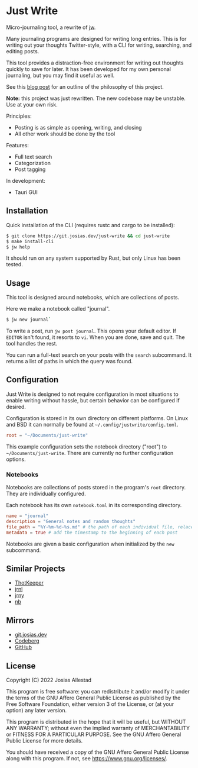 # Just Write

Micro-journaling tool, a rewrite of [jw](https://git.josias.dev/jw).

Many journaling programs are designed for writing long entries. This is for writing out your thoughts Twitter-style, with a CLI for writing, searching, and editing posts.

This tool provides a distraction-free environment for writing out thoughts quickly to save for later. It has been developed for my own personal journaling, but you may find it useful as well.

See this [blog post](https://josias.dev/posts/justwrite) for an outline of the philosophy of this project.

**Note:** this project was just rewritten. The new codebase may be unstable. Use at your own risk.

Principles:
* Posting is as simple as opening, writing, and closing
* All other work should be done by the tool

Features:
* Full text search
* Categorization
* Post tagging

In development:
* Tauri GUI

## Installation

Quick installation of the CLI (requires rustc and cargo to be installed):

```sh
$ git clone https://git.josias.dev/just-write && cd just-write
$ make install-cli
$ jw help
```

It should run on any system supported by Rust, but only Linux has been tested.

## Usage

This tool is designed around notebooks, which are collections of posts.

Here we make a notebook called "journal".

```sh
$ jw new journal`
```

To write a post, run `jw post journal`. This opens your default editor. If `EDITOR` isn't found, it resorts to `vi`. When you are done, save and quit. The tool handles the rest.

You can run a full-text search on your posts with the `search` subcommand. It returns a list of paths in which the query was found.

## Configuration

Just Write is designed to not require configuration in most situations to enable writing without hassle, but certain behavior can be configured if desired.

Configuration is stored in its own directory on different platforms. On Linux and BSD it can normally be found at `~/.config/justwrite/config.toml`.

```toml
root = "~/Documents/just-write"
```

This example configuration sets the notebook directory ("root") to `~/Documents/just-write`. There are currently no further configuration options.

### Notebooks

Notebooks are collections of posts stored in the program's `root` directory. They are individually configured.

Each notebook has its own `notebook.toml` in its corresponding directory. 

```toml
name = "journal"
description = "General notes and random thoughts"
file_path = "%Y-%m-%d-%s.md" # the path of each individual file, relaced with the date and the first text of the post (`%s`).
metadata = true # add the timestamp to the beginning of each post
```

Notebooks are given a basic configuration when initialized by the `new` subcommand.

## Similar Projects 

- [ThotKeeper](https://github.com/cmpilato/thotkeeper)
- [jrnl](https://github.com/jrnl-org/jrnl/)
- [jrny](https://git.sr.ht/~detondev/jrny)
- [nb](https://github.com/xwmx/nb)

## Mirrors

* [git.josias.dev](https://git.josias.dev/just-write)
* [Codeberg](https://codeberg.org/josias/just-write)
* [GitHub](https://github.com/justjosias/just-write)

## License

Copyright (C) 2022 Josias Allestad

This program is free software: you can redistribute it and/or modify it under the terms of the GNU Affero General Public License as published by the Free Software Foundation, either version 3 of the License, or (at your option) any later version.

This program is distributed in the hope that it will be useful, but WITHOUT ANY WARRANTY; without even the implied warranty of MERCHANTABILITY or FITNESS FOR A PARTICULAR PURPOSE.  See the GNU Affero General Public License for more details.

You should have received a copy of the GNU Affero General Public License along with this program.  If not, see <https://www.gnu.org/licenses/>.

